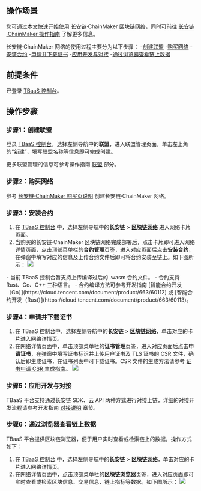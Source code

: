 ## 操作场景

您可通过本文快速开始使用 长安链·ChainMaker 区块链网络，同时可前往 [长安链·ChainMaker 操作指南](https://cloud.tencent.com/document/product/663/60100) 了解更多信息。

长安链·ChainMaker 网络的使用过程主要分为以下步骤：
<dx-steps>
-[创建联盟](#league)
-[购买网络](#network)
-[安装合约](#chaincode)
-[申请并下载证书](#cert)
-[应用开发与对接](#app)
-[通过浏览器查看链上数据](#data)
</dx-steps>



## 前提条件

已登录 [TBaaS 控制台](https://console.cloud.tencent.com/tbaas)。



## 操作步骤

### 步骤1：创建联盟[](id:league)

登录 [TBaaS 控制台](https://console.cloud.tencent.com/tbaas)，选择左侧导航中的**联盟**，进入联盟管理页面，单击左上角的“新建”，填写联盟名称等信息即可完成创建。

更多联盟管理的信息可参考操作指南 [联盟](https://cloud.tencent.com/document/product/663/38470) 部分。



### 步骤2：购买网络[](id:network)

参考 [长安链·ChainMaker 购买页说明](https://cloud.tencent.com/document/product/663/60096) 创建长安链·ChainMaker 网络。



### 步骤3：安装合约[](id:chaincode)

1. 在 [TBaaS 控制台](https://console.cloud.tencent.com/tbaas) 中，选择左侧导航中的**长安链** > **[区块链网络](https://console.cloud.tencent.com/tbaas/chainmaker/chain)** 进入网络卡片页面。
2. 当购买的长安链·ChainMaker 区块链网络完成部署后，点击卡片即可进入网络详情页面，点击顶部菜单栏的**合约管理**页签，进入对应页面后点击**安装合约**，在弹窗中填写对应的信息及上传合约文件后即可将合约安装至链上。如下图所示：
![](https://main.qcloudimg.com/raw/167ef56bf7c870e000dae7c18c51f25d.png)

<dx-alert infotype="notice" title="">
- 当前 TBaaS 控制台暂支持上传编译过后的 .wasm 合约文件。
- 合约支持 Rust、Go、C++ 三种语言。
- 合约编译方法可参考开发指南 [智能合约开发（Go）](https://cloud.tencent.com/document/product/663/60112) 或 [智能合约开发（Rust）](https://cloud.tencent.com/document/product/663/60113)。
</dx-alert>





### 步骤4：申请并下载证书[](id:cert)

1. 在 TBaaS 控制台中，选择左侧导航中的**长安链** > **[区块链网络](https://console.cloud.tencent.com/tbaas/chainmaker/chain)**，单击对应的卡片进入网络详情页。
2. 在网络详情页面中，单击顶部菜单栏的**证书管理**页签，进入对应页面后点击**申请证书**，在弹窗中填写证书标识并上传用户证书及 TLS 证书的 CSR 文件，确认后即生成证书，在证书列表中可下载证书。CSR 文件的生成方法请参考 [证书申请 CSR 生成指南](https://cloud.tencent.com/document/product/663/60114)。
![](https://main.qcloudimg.com/raw/4db7df54c5bfd5d13628baab50b88347.png)



### 步骤5：应用开发与对接[](id:app)

TBaaS 平台支持通过长安链 SDK、云 API 两种方式进行对接上链，详细的对接开发流程请参考开发指南 [对接说明](https://cloud.tencent.com/document/product/663/47512) 章节。



### 步骤6：通过浏览器查看链上数据[](id:data)

TBaaS 平台提供区块链浏览器，便于用户实时查看或检索链上的数据，操作方式如下：

1. 在 [TBaaS 控制台](https://console.cloud.tencent.com/tbaas) 中，选择左侧导航中的**长安链** > **[区块链网络](https://console.cloud.tencent.com/tbaas/chainmaker/chain)**，单击对应的卡片进入网络详情页。
2. 在网络详情页面中，点击顶部菜单栏的**区块链浏览器**页签，进入对应页面即可实时查看或检索区块信息、交易信息、链上指标等数据。如下图所示：
![](https://main.qcloudimg.com/raw/2a315b1a269f8272139882ff90aa9765.png)

